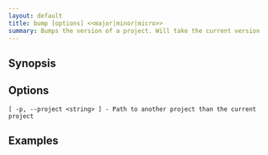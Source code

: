 ```yaml
---
layout: default
title: bump [options] <<major|minor|micro>> 
summary: Bumps the version of a project. Will take the current version and then increment with a major, minor, or micro increment. The default bump is minor.                                 
---
```

   


## Synopsis

## Options

    [ -p, --project <string> ] - Path to another project than the current project

## Examples
